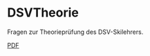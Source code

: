 # DSVTheorie
Fragen zur Theorieprüfung des DSV-Skilehrers.

[PDF](https://gitlab.com/Sparkier/DSVTheorie/blob/master/LaTex/solution.pdf)